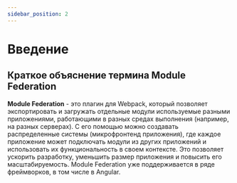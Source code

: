 ```yaml
---
sidebar_position: 2
---
```


# Введение

## Краткое объяснение термина Module Federation

**Module Federation** - это плагин для Webpack, который позволяет экспортировать и загружать отдельные модули используемые
разными приложениями, работающими в разных средах выполнения (например, на разных серверах). С его помощью можно
создавать распределенные системы (микрофронтенд приложения), где каждое приложение может подключать модули из других
приложений и использовать их функциональность в своем контексте. Это позволяет ускорить разработку, уменьшить размер
приложения и повысить его масштабируемость. Module Federation уже поддерживается в ряде фреймворков, в том числе в
Angular.
